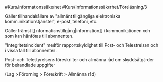 #Kurs/Informationssäkerhet #Kurs/Informationssäkerhet/Föreläsning/3 

Gäller tillhandahållare av "allmänt tillgängliga elektroniska kommunikationstjänster", e-post, telefoni, etc.

Gäller främst [[Informationstillgång|information]] i kommunikationen och som kan hänföras till abonnenten.

"Integritetsincident" medför rapportskyldighet till Post- och Telestrelsen och i vissa fall till abonnenten.

Post- och Telestyrelsens föreskrifter och allmänna råd om skyddsåtgärder för behandlade uppgifter

(Lag > Förorning > Föreskrift > Allmänna råd)